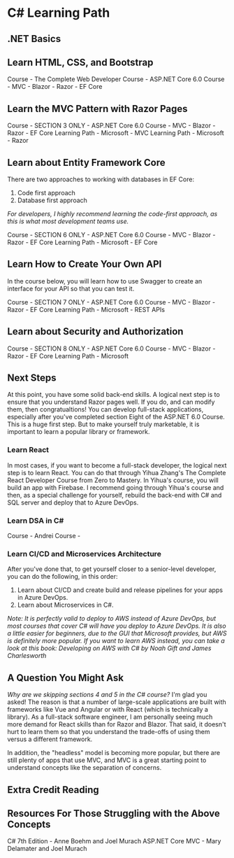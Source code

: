 # C# Learning Path

## .NET Basics

## Learn HTML, CSS, and Bootstrap
Course - The Complete Web Developer
Course - ASP.NET Core 6.0 Course - MVC - Blazor - Razor - EF Core

## Learn the MVC Pattern with Razor Pages
Course - SECTION 3 ONLY - ASP.NET Core 6.0 Course - MVC - Blazor - Razor - EF Core
Learning Path - Microsoft - MVC
Learning Path - Microsoft - Razor

## Learn about Entity Framework Core
There are two approaches to working with databases in EF Core:
1. Code first approach
2. Database first approach

*For developers, I highly recommend learning the code-first approach, as this is what most development teams use.*

Course - SECTION 6 ONLY - ASP.NET Core 6.0 Course - MVC - Blazor - Razor - EF Core
Learning Path - Microsoft - EF Core

## Learn How to Create Your Own API
In the course below, you will learn how to use Swagger to create an interface for your API so that you can test it.

Course - SECTION 7 ONLY - ASP.NET Core 6.0 Course - MVC - Blazor - Razor - EF Core
Learning Path - Microsoft - REST APIs

## Learn about Security and Authorization

Course - SECTION 8 ONLY - ASP.NET Core 6.0 Course - MVC - Blazor - Razor - EF Core
Learning Path - Microsoft

## Next Steps
At this point, you have some solid back-end skills. A logical next step is to ensure that you understand Razor pages well. If you do, and can modify them, then congratualtions! You can develop full-stack applications, especially after you've completed section Eight of the ASP.NET 6.0 Course. This is a huge first step. But to make yourself truly marketable, it is important to learn a popular library or framework.

### Learn React
In most cases, if you want to become a full-stack developer, the logical next step is to learn React. You can do that through Yihua Zhang's The Complete React Developer Course from Zero to Mastery. In Yihua's course, you will build an app with Firebase. I recommend going through Yihua's course and then, as a special challenge for yourself, rebuild the back-end with C# and SQL server and deploy that to Azure DevOps.

### Learn DSA in C#
Course - Andrei
Course - 

### Learn CI/CD and Microservices Architecture
After you've done that, to get yourself closer to a senior-level developer, you can do the following, in this order:
1. Learn about CI/CD and create build and release pipelines for your apps in Azure DevOps.
2. Learn about Microservices in C#.

*Note: It is perfectly valid to deploy to AWS instead of Azure DevOps, but most courses that cover C# will have you deploy to Azure DevOps. It is also a little easier for beginners, due to the GUI that Microsoft provides, but AWS is definitely more popular. If you want to learn AWS instead, you can take a look at this book: Developing on AWS with C# by Noah Gift and James Charlesworth*

## A Question You Might Ask
*Why are we skipping sections 4 and 5 in the C# course?* I'm glad you asked! The reason is that a number of large-scale applications are built with frameworks like Vue and Angular or with React (which is technically a library). As a full-stack software engineer, I am personally seeing much more demand for React skills than for Razor and Blazor. That said, it doesn't hurt to learn them so that you understand the trade-offs of using them versus a different framework.

In addition, the "headless" model is becoming more popular, but there are still plenty of apps that use MVC, and MVC is a great starting point to understand concepts like the separation of concerns.

## Extra Credit Reading


## Resources For Those Struggling with the Above Concepts
C# 7th Edition - Anne Boehm and Joel Murach
ASP.NET Core MVC - Mary Delamater and Joel Murach
